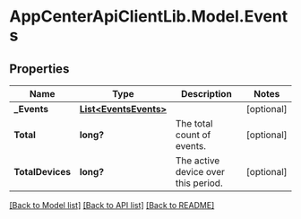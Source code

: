 # AppCenterApiClientLib.Model.Events
## Properties

Name | Type | Description | Notes
------------ | ------------- | ------------- | -------------
**_Events** | [**List&lt;EventsEvents&gt;**](EventsEvents.md) |  | [optional] 
**Total** | **long?** | The total count of events. | [optional] 
**TotalDevices** | **long?** | The active device over this period. | [optional] 

[[Back to Model list]](../README.md#documentation-for-models) [[Back to API list]](../README.md#documentation-for-api-endpoints) [[Back to README]](../README.md)

